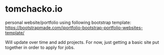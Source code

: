 # tomchacko.io
personal website/portfolio
using following bootstrap template:
https://bootstrapmade.com/iportfolio-bootstrap-portfolio-websites-template/

Will update over time and add projects. For now, just getting a basic site put together in order to apply for jobs.
